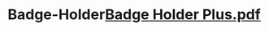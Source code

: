 # Badge-Holder[Badge Holder Plus.pdf](https://github.com/jat08/Badge-Holder/files/11183689/Badge.Holder.Plus.pdf)
